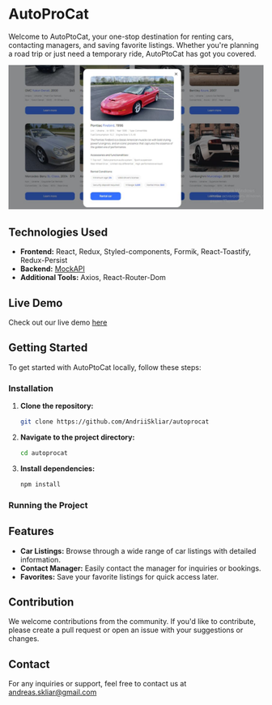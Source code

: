 # AutoProCat

Welcome to AutoPtoCat, your one-stop destination for renting cars, contacting
managers, and saving favorite listings. Whether you're planning a road trip or
just need a temporary ride, AutoPtoCat has got you covered.

![My Project](/public/readme/page-readme.jpg)

## Technologies Used

- **Frontend:** React, Redux, Styled-components, Formik, React-Toastify,
  Redux-Persist
- **Backend:** [MockAPI](https://mockapi.io/)
- **Additional Tools:** Axios, React-Router-Dom

## Live Demo

Check out our live demo [here](https://andriiskliar.github.io/autoprocat/)

## Getting Started

To get started with AutoPtoCat locally, follow these steps:

### Installation

1. **Clone the repository:**

   ```bash
   git clone https://github.com/AndriiSkliar/autoprocat
   ```

2. **Navigate to the project directory:**

   ```bash
   cd autoprocat
   ```

3. **Install dependencies:**
   ```bash
   npm install
   ```

### Running the Project

## Features

- **Car Listings:** Browse through a wide range of car listings with detailed
  information.
- **Contact Manager:** Easily contact the manager for inquiries or bookings.
- **Favorites:** Save your favorite listings for quick access later.

## Contribution

We welcome contributions from the community. If you'd like to contribute, please
create a pull request or open an issue with your suggestions or changes.

## Contact

For any inquiries or support, feel free to contact us at
andreas.skliar@gmail.com

